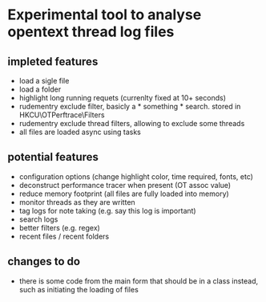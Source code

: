 # Experimental tool to analyse opentext thread log files

## impleted features
* load a sigle file
* load a folder
* highlight long running requets (currenlty fixed at 10+ seconds)
* rudementry exclude filter, basicly a * something * search. stored in HKCU\OTPerftrace\Filters
* rudementry exclude thread filters, allowing to exclude some threads 
* all files are loaded async using tasks

## potential features
* configuration options (change highlight color, time required, fonts, etc)
* deconstruct performance tracer when present (OT assoc value)
* reduce memory footprint (all files are fully loaded into memory)
* monitor threads as they are written
* tag logs for note taking (e.g. say this log is important)
* search logs
* better filters (e.g. regex)
* recent files / recent folders

## changes to do
* there is some code from the main form that should be in a class instead, such as initiating the loading of files
